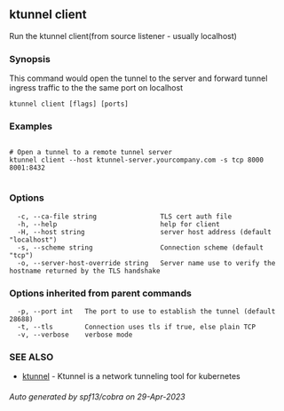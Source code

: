 ## ktunnel client

Run the ktunnel client(from source listener - usually localhost)

### Synopsis

This command would open the tunnel to the server and forward tunnel ingress traffic to the the same port on localhost

```
ktunnel client [flags] [ports]
```

### Examples

```

# Open a tunnel to a remote tunnel server
ktunnel client --host ktunnel-server.yourcompany.com -s tcp 8000 8001:8432
	
```

### Options

```
  -c, --ca-file string                TLS cert auth file
  -h, --help                          help for client
  -H, --host string                   server host address (default "localhost")
  -s, --scheme string                 Connection scheme (default "tcp")
  -o, --server-host-override string   Server name use to verify the hostname returned by the TLS handshake
```

### Options inherited from parent commands

```
  -p, --port int   The port to use to establish the tunnel (default 28688)
  -t, --tls        Connection uses tls if true, else plain TCP
  -v, --verbose    verbose mode
```

### SEE ALSO

* [ktunnel](ktunnel.md)	 - Ktunnel is a network tunneling tool for kubernetes

###### Auto generated by spf13/cobra on 29-Apr-2023
